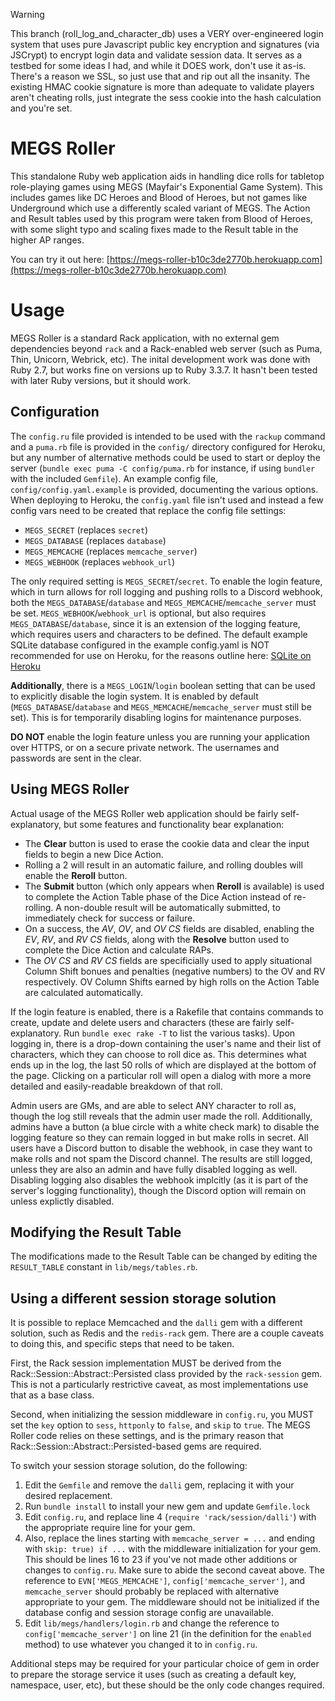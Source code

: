 > [!WARNING]  
> This branch (roll\_log\_and\_character\_db) uses a VERY over-engineered login system that uses pure Javascript
> public key encryption and signatures (via JSCrypt) to encrypt login data and validate session data. It serves
> as a testbed for some ideas I had, and while it DOES work, don't use it as-is. There's a reason we SSL, so just
> use that and rip out all the insanity. The existing HMAC cookie signature is more than adequate to validate
> players aren't cheating rolls, just integrate the sess cookie into the hash calculation and you're set.

# MEGS Roller
This standalone Ruby web application aids in handling dice rolls for tabletop role-playing games using MEGS (Mayfair's Exponential Game System). This includes games like DC Heroes and Blood of Heroes, but not games like Underground which use a differently scaled variant of MEGS. The Action and Result tables used by this program were taken from Blood of Heroes, with some slight typo and scaling fixes made to the Result table in the higher AP ranges.


You can try it out here: [https://megs-roller-b10c3de2770b.herokuapp.com](https://megs-roller-b10c3de2770b.herokuapp.com)

# Usage
MEGS Roller is a standard Rack application, with no external gem dependencies beyond `rack` and a Rack-enabled web server (such as Puma, Thin, Unicorn, Webrick, etc).  The inital development work was done with Ruby 2.7, but works fine on versions up to Ruby 3.3.7. It hasn't been tested with later Ruby versions, but it should work.

## Configuration
The `config.ru` file provided is intended to be used with the `rackup` command and a `puma.rb` file is provided in the `config/` directory configured for Heroku, but any number of alternative methods could be used to start or deploy the server (`bundle exec puma -C config/puma.rb` for instance, if using `bundler` with the included `Gemfile`). An example config file, `config/config.yaml.example` is provided, documenting the various options. When deploying to Heroku, the `config.yaml` file isn't used and instead a few config vars need to be created that replace the config file settings:

* `MEGS_SECRET` (replaces `secret`)
* `MEGS_DATABASE` (replaces `database`)
* `MEGS_MEMCACHE` (replaces `memcache_server`)
* `MEGS_WEBHOOK` (replaces `webhook_url`)

The only required setting is `MEGS_SECRET`/`secret`. To enable the login feature, which in turn allows for roll logging and pushing rolls to a Discord webhook, both the `MEGS_DATABASE`/`database` and `MEGS_MEMCACHE`/`memcache_server` must be set. `MEGS_WEBHOOK`/`webhook_url` is optional, but also requires `MEGS_DATABASE`/`database`, since it is an extension of the logging feature, which requires users and characters to be defined. The default example SQLite database configured in the example config.yaml is NOT recommended for use on Heroku, for the reasons outline here: [SQLite on Heroku](https://devcenter.heroku.com/articles/sqlite3)

**Additionally**, there is a `MEGS_LOGIN`/`login` boolean setting that can be used to explicitly disable the login system. It is enabled by default (`MEGS_DATABASE`/`database` and `MEGS_MEMCACHE`/`memcache_server` must still be set). This is for temporarily disabling logins for maintenance purposes.

__**DO NOT**__ enable the login feature unless you are running your application over HTTPS, or on a secure private network. The usernames and passwords are sent in the clear.

## Using MEGS Roller
Actual usage of the MEGS Roller web application should be fairly self-explanatory, but some features and functionality bear explanation:

* The **Clear** button is used to erase the cookie data and clear the input fields to begin a new Dice Action.
* Rolling a 2 will result in an automatic failure, and rolling doubles will enable the **Reroll** button.
* The **Submit** button (which only appears when **Reroll** is available) is used to complete the Action Table phase of the Dice Action instead of re-rolling. A non-double result will be automatically submitted, to immediately check for success or failure.
* On a success, the *AV*, *OV*, and *OV CS* fields are disabled, enabling the *EV*, *RV*, and *RV CS* fields, along with the **Resolve** button used to complete the Dice Action and calculate RAPs.
* The *OV CS* and *RV CS* fields are specificially used to apply situational Column Shift bonues and penalties (negative numbers) to the OV and RV respectively. OV Column Shifts earned by high rolls on the Action Table are calculated automatically. 

If the login feature is enabled, there is a Rakefile that contains commands to create, update and delete users and characters (these are fairly self-explanatory. Run `bundle exec rake -T` to list the various tasks). Upon logging in, there is a drop-down containing the user's name and their list of characters, which they can choose to roll dice as. This determines what ends up in the log, the last 50 rolls of which are displayed at the bottom of the page. Clicking on a particular roll will open a dialog with more a more detailed and easily-readable breakdown of that roll.

Admin users are GMs, and are able to select ANY character to roll as, though the log still reveals that the admin user made the roll. Additionally, admins have a button (a blue circle with a white check mark) to disable the logging feature so they can remain logged in but make rolls in secret. All users have a Discord button to disable the webhook, in case they want to make rolls and not spam the Discord channel. The results are still logged, unless they are also an admin and have fully disabled logging as well. Disabling logging also disables the webhook implcitly (as it is part of the server's logging functionality), though the Discord option will remain on unless explictly disabled.

## Modifying the Result Table
The modifications made to the Result Table can be changed by editing the `RESULT_TABLE` constant in `lib/megs/tables.rb`.

## Using a different session storage solution
It is possible to replace Memcached and the `dalli` gem with a different solution, such as Redis and the `redis-rack` gem. There are a couple caveats to doing this, and specific steps that need to be taken.

First, the Rack session implementation MUST be derived from the Rack::Session::Abstract::Persisted class provided by the `rack-session` gem. This is not a particularly restrictive caveat, as most implementations use that as a base class.

Second, when initializing the session middleware in `config.ru`, you MUST set the `key` option to `sess`, `httponly` to `false`, and `skip` to `true`. The MEGS Roller code relies on these settings, and is the primary reason that Rack::Session::Abstract::Persisted-based gems are required.

To switch your session storage solution, do the following:

1. Edit the `Gemfile` and remove the `dalli` gem, replacing it with your desired replacement.
2. Run `bundle install` to install your new gem and update `Gemfile.lock`
3. Edit `config.ru`, and replace line 4 (`require 'rack/session/dalli'`) with the appropriate require line for your gem.
4. Also, replace the lines starting with `memcache_server = ...` and ending with `skip: true) if ...` with the middleware initialization for your gem. This should be lines 16 to 23 if you've not made other additions or changes to `config.ru`. Make sure to abide the second caveat above. The reference to `EVN['MEGS_MEMCACHE']`, `config['memcache_server']`, and `memcache_server` should probably be replaced with alternative appropriate to your gem. The middleware should not be initialized if the database config and session storage config are unavailable.
5. Edit `lib/megs/handlers/login.rb` and change the reference to `config['memcache_server']` on line 21 (in the definition for the `enabled` method) to use whatever you changed it to in `config.ru`.

Additional steps may be required for your particular choice of gem in order to prepare the storage service it uses (such as creating a default key, namespace, user, etc), but these should be the only code changes required.
